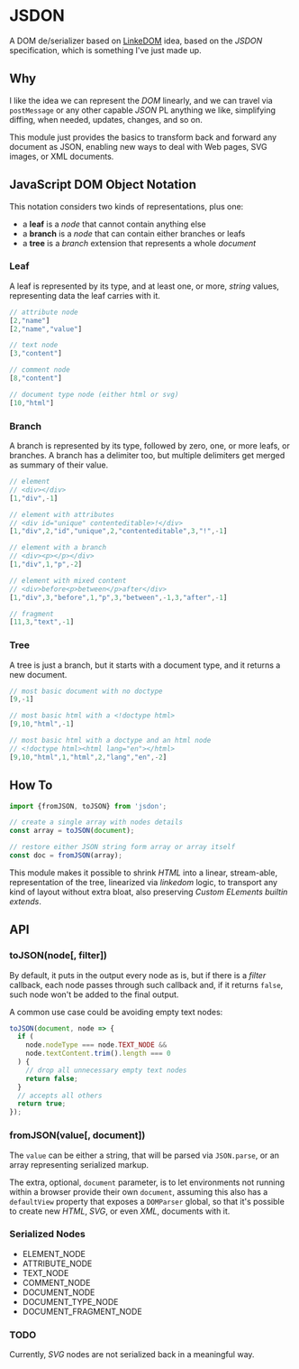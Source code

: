 # JSDON

A DOM de/serializer based on [LinkeDOM](https://github.com/WebReflection/linkedom#readme) idea, based on the *JSDON* specification, which is something I've just made up.

## Why

I like the idea we can represent the *DOM* linearly, and we can travel via `postMessage` or any other capable *JSON* PL anything we like, simplifying diffing, when needed, updates, changes, and so on.

This module just provides the basics to transform back and forward any document as JSON, enabling new ways to deal with Web pages, SVG images, or XML documents.

## JavaScript DOM Object Notation

This notation considers two kinds of representations, plus one:

  * a **leaf** is a *node* that cannot contain anything else
  * a **branch** is a *node* that can contain either branches or leafs
  * a **tree** is a *branch* extension that represents a whole *document*

### Leaf

A leaf is represented by its type, and at least one, or more, *string* values, representing data the leaf carries with it.

```js
// attribute node
[2,"name"]
[2,"name","value"]

// text node
[3,"content"]

// comment node
[8,"content"]

// document type node (either html or svg)
[10,"html"]
```

### Branch

A branch is represented by its type, followed by zero, one, or more leafs, or branches. A branch has a delimiter too, but multiple delimiters get merged as summary of their value.

```js
// element
// <div></div>
[1,"div",-1]

// element with attributes
// <div id="unique" contenteditable>!</div>
[1,"div",2,"id","unique",2,"contenteditable",3,"!",-1]

// element with a branch
// <div><p></p></div>
[1,"div",1,"p",-2]

// element with mixed content
// <div>before<p>between</p>after</div>
[1,"div",3,"before",1,"p",3,"between",-1,3,"after",-1]

// fragment
[11,3,"text",-1]
```

### Tree

A tree is just a branch, but it starts with a document type, and it returns a new document.

```js
// most basic document with no doctype
[9,-1]

// most basic html with a <!doctype html>
[9,10,"html",-1]

// most basic html with a doctype and an html node
// <!doctype html><html lang="en"></html>
[9,10,"html",1,"html",2,"lang","en",-2]
```

## How To
```js
import {fromJSON, toJSON} from 'jsdon';

// create a single array with nodes details
const array = toJSON(document);

// restore either JSON string form array or array itself
const doc = fromJSON(array);
```

This module makes it possible to shrink *HTML* into a linear, stream-able, representation of the tree, linearized via *linkedom* logic, to transport any kind of layout without extra bloat, also preserving *Custom ELements builtin extends*.

## API

### toJSON(node[, filter])

By default, it puts in the output every node as is, but if there is a *filter* callback, each node passes through such callback and, if it returns `false`, such node won't be added to the final output.

A common use case could be avoiding empty text nodes:
```js
toJSON(document, node => {
  if (
    node.nodeType === node.TEXT_NODE &&
    node.textContent.trim().length === 0
  ) {
    // drop all unnecessary empty text nodes
    return false;
  }
  // accepts all others
  return true;
});
```

### fromJSON(value[, document])

The `value` can be either a string, that will be parsed via `JSON.parse`, or an array representing serialized markup.

The extra, optional, `document` parameter, is to let environments not running within a browser provide their own `document`, assuming this also has a `defaultView` property that exposes a `DOMParser` global, so that it's possible to create new *HTML*, *SVG*, or even *XML*, documents with it.

### Serialized Nodes

  * ELEMENT_NODE
  * ATTRIBUTE_NODE
  * TEXT_NODE
  * COMMENT_NODE
  * DOCUMENT_NODE
  * DOCUMENT_TYPE_NODE
  * DOCUMENT_FRAGMENT_NODE

### TODO

Currently, *SVG* nodes are not serialized back in a meaningful way.
